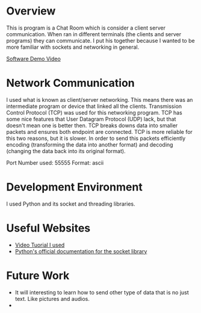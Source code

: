 


# Overview

This is program is a Chat Room which is consider a client server communication. When ran in different terminals (the clients and server programs) they can communicate. I put his together because I wanted to be more familiar with sockets and networking in general. 

[Software Demo Video](https://youtu.be/PiC75gvo9Xg) 

# Network Communication

I used what is known as client/server networking. This means there was an intermediate program or device that linked all the clients. Transmission Control Protocol (TCP) was used for this networking program. TCP has some nice features that User Datagram Protocol (UDP) lack, but that doesn't mean one is better then. TCP breaks downs data into smaller packets and ensures both endpoint are connected. TCP is more reliable for this two reasons, but it is slower. In order to send this packets efficiently encoding (transforming the data into another format) and decoding (changing the data back into its original format).

Port Number used: 55555
Format: ascii

# Development Environment

I used Python and its socket and threading libraries. 

# Useful Websites

* [Video Tuorial I used](https://www.youtube.com/watch?v=YwWfKitB8aA)
* [Python's official documentation for the socket library](https://docs.python.org/3/library/socket.html)

# Future Work
* It will interesting to learn how to send other type of data that is no just text. Like pictures and audios.
*  
